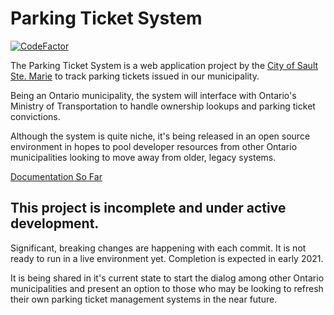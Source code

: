 # Parking Ticket System

[![CodeFactor](https://www.codefactor.io/repository/github/cityssm/parking-ticket-system/badge)](https://www.codefactor.io/repository/github/cityssm/parking-ticket-system)

The Parking Ticket System is a web application project by the
[City of Sault Ste. Marie](https://saultstemarie.ca/)
to track parking tickets issued in our municipality.

Being an Ontario municipality, the system will interface with
Ontario's Ministry of Transportation to handle ownership lookups
and parking ticket convictions.

Although the system is quite niche, it's being released in an open source environment
in hopes to pool developer resources from other Ontario municipalities
looking to move away from older, legacy systems.

[Documentation So Far](/docs)

## This project is incomplete and under active development.

Significant, breaking changes are happening with each commit.
It is not ready to run in a live environment yet.
Completion is expected in early 2021.

It is being shared in it's current state to start the dialog among
other Ontario municipalities and present an option to those who may be looking
to refresh their own parking ticket management systems in the near future.
